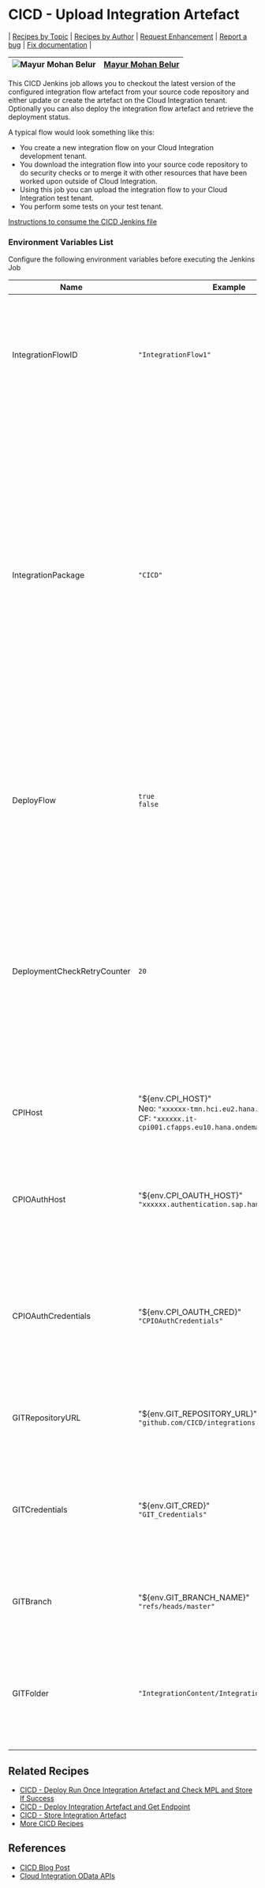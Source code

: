 # CICD - Upload Integration Artefact

\| [Recipes by Topic](../../readme.md ) \| [Recipes by Author](../../author.md ) \| [Request Enhancement](https://github.com/SAP/apibusinesshub-integration-recipes/issues/new?assignees=&labels=Recipe%20Fix,enhancement&template=recipe-request.md&title=Improve%20escaped-do-some-code-thing-%20 ) \| [Report a bug](https://github.com/SAP-samples/cloud-integration-flow/issues/new?assignees=&labels=Recipe%20Fix,bug&template=bug_report.md&title=Issue%20with%20escaped-do-some-code-thing-%20 ) \| [Fix documentation](https://github.com/SAP/apibusinesshub-integration-recipes/issues/new?assignees=&labels=Recipe%20Fix,documentation&template=bug_report.md&title=Docu%20fix%20escaped-do-some-code-thing-%20 ) \|

![Mayur Mohan Belur](https://github.com/mayurmohan.png?size=50 ) | [Mayur Mohan Belur](https://github.com/mayurmohan ) |
----|----|

This CICD Jenkins job allows you to checkout the latest version of the configured integration flow artefact from your source code repository and either update or create the artefact on the Cloud Integration tenant. Optionally you can also deploy the integration flow artefact and retrieve the deployment status.

A typical flow would look something like this:

 * You create a new integration flow on your Cloud Integration development tenant.
 * You download the integration flow into your source code repository to do security checks or to merge it with other resources that have been worked upon outside of Cloud Integration.
 * Using this job you can upload the integration flow to your Cloud Integration test tenant.
 * You perform some tests on your test tenant.

[Instructions to consume the CICD Jenkins file](../../instructions-to-consume-the-CICD-jenkins-file.md)

### Environment Variables List
Configure the following environment variables before executing the Jenkins Job

Name|Example|Description
----|----|----
IntegrationFlowID| ```"IntegrationFlow1"``` | The ID of the integration artefact that shall be uploaded to the configured Cloud Integration tenant |
IntegrationPackage  | ```"CICD"``` | The ID of the integration package. In case the integration flow artefact does not exist in the Cloud Integration design time yet, for the first upload an integration package has to be specified, so that the integration flow can be added there. If it already exists in the design time, this parameter can be ignored. |
DeployFlow  | ```true``` <br/> ```false``` |Based on this flag, after the upload the integration flow artefact will be deployed to the Cloud Integration tenant runtime |
DeploymentCheckRetryCounter | ```20``` |Specify the maximum count of retries checking for a final deployment status as the deployment of the integration artefact might take a few seconds. Between each check we'll wait for 3 seconds |
CPIHost| "${env.CPI_HOST}" <br/> Neo: ```"xxxxxx-tmn.hci.eu2.hana.ondemand.com"``` <br/>CF: ```"xxxxxx.it-cpi001.cfapps.eu10.hana.ondemand.com"```| The host name (without HTTPS) of your Cloud Integration tenant |
CPIOAuthHost | "${env.CPI_OAUTH_HOST}" <br/>```"xxxxxx.authentication.sap.hana.ondemand.com"``` | The host name (without HTTPS) of the OAuth token server of your Cloud Integration tenant |
CPIOAuthCredentials | "${env.CPI_OAUTH_CRED}" <br/>       ```"CPIOAuthCredentials"``` | The alias of the OAuth credentials for the Cloud Integration tenant which is deployed on your build server (like Jenkins) |
GITRepositoryURL | "${env.GIT_REPOSITORY_URL}" <br/>```"github.com/CICD/integrations.git"```| The full URL of the source code repository without HTTPS |
GITCredentials | "${env.GIT_CRED}" <br/> ```"GIT_Credentials"``` |The alias of the source code repository credentials which is deployed on your build server (like Jenkins)|
GITBranch | "${env.GIT_BRANCH_NAME}" <br/> ```"refs/heads/master"``` |Specify the source code repository branch that you want to work with |
GITFolder | ```"IntegrationContent/IntegrationArtefacts"``` |Specify the folder structure in your source code repository from where you like to read the integration artefact |

## Related Recipes
* [CICD - Deploy Run Once Integration Artefact and Check MPL and Store If Success](../CICD-DeployRunOnceIntegrationArtefactAndCheckMplAndStoreIfSuccess)
* [CICD - Deploy Integration Artefact and Get Endpoint](../CICD-DeployIntegrationArtefactGetEndpoint)
* [CICD - Store Integration Artefact](../CICD-StoreIntegrationArtefact)
* [More CICD Recipes](../../readme.md#cicd)

## References
* [CICD Blog Post](https://blogs.sap.com/2021/06/02/ci-cd-for-sap-integration-suite-here-you-go/)
* [Cloud Integration OData APIs](https://api.sap.com/package/CloudIntegrationAPI?section=Artifacts)
